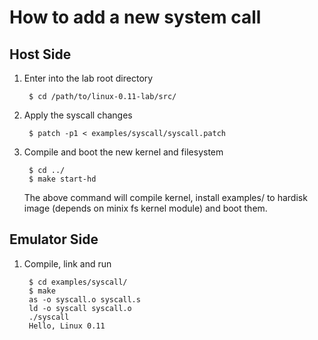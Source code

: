 
# How to add a new system call

## Host Side

1. Enter into the lab root directory

        $ cd /path/to/linux-0.11-lab/src/

2. Apply the syscall changes

        $ patch -p1 < examples/syscall/syscall.patch

3. Compile and boot the new kernel and filesystem

        $ cd ../
        $ make start-hd

    The above command will compile kernel, install examples/ to hardisk image (depends on minix fs kernel module) and boot them.

## Emulator Side

1. Compile, link and run

        $ cd examples/syscall/
        $ make
        as -o syscall.o syscall.s
        ld -o syscall syscall.o
        ./syscall
        Hello, Linux 0.11 
